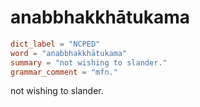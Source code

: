 # anabbhakkhātukama

``` toml
dict_label = "NCPED"
word = "anabbhakkhātukama"
summary = "not wishing to slander."
grammar_comment = "mfn."
```

not wishing to slander.

